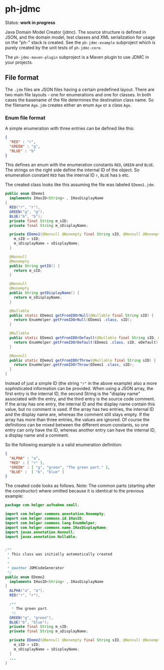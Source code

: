 # ph-jdmc

Status: **work in progress**

Java Domain Model Creator (jdmc).
The source structure is defined in JSON, and the domain model, test classes and XML serialization for usage on the "ph-" stack is created.
See the `ph-jdmc-example` subproject which is purely created by the unit tests of `ph-jdmc-core`.

The `ph-jdmc-maven-plugin` subproject is a Maven plugin to use JDMC in your projects.

## File format

The `.jdm` files are JSON files having a certain predefined layout.
There are two main file layouts - one for enumerations and one for classes.
In both cases the basename of the file determines the destination class name.
So the filename `Age.jdm` creates either an enum `Age` or a class `Age`.

### Enum file format 

A simple enumeration with three entries can be defined like this:

```json
{
  "RED" : "r",
  "GREEN" : "g",
  "BLUE" : "b"
}
```

This defines an enum with the enumeration constants `RED`, `GREEN` and `BLUE`.
The strings on the right side define the internal ID of the object. So enumeration constant `RED` has the internal ID `r`, `BLUE` has `b` etc.

The created class looks like this assuming the file was labeled `EDemo1.jdm`:

```java
public enum EDemo1
  implements IHasID<String> , IHasDisplayName
{
  RED("r", "r"),
  GREEN("g", "g"),
  BLUE("b", "b");
  private final String m_sID;
  private final String m_sDisplayName;

  private EDemo1(@Nonnull @Nonempty final String sID, @Nonnull @Nonempty final String sDisplayName) {
    m_sID = sID;
    m_sDisplayName = sDisplayName;
  }

  @Nonnull
  @Nonempty
  public String getID() {
    return m_sID;
  }

  @Nonnull
  @Nonempty
  public String getDisplayName() {
    return m_sDisplayName;
  }

  @Nullable
  public static EDemo1 getFromIDOrNull(@Nullable final String sID) {
    return EnumHelper.getFromIDOrNull(EDemo1 .class, sID);
  }

  @Nullable
  public static EDemo1 getFromIDOrDefault(@Nullable final String sID, @Nullable final EDemo1 eDefault) {
    return EnumHelper.getFromIDOrDefault(EDemo1 .class, sID, eDefault);
  }

  @Nonnull
  public static EDemo1 getFromIDOrThrow(@Nullable final String sID) {
    return EnumHelper.getFromIDOrThrow(EDemo1 .class, sID);
  }
}
```

Instead of just a simple ID (the string `"r"` in the above example) also a more sophisticated information can be provided.
When using a JSON array, the first entry is the internal ID, the second String is the "display name" associated with the entry, and the third entry is the source code comment.
If the array has one entry, the internal ID and the display name contain this value, but no comment is used.
If the array has two entries, the internal ID and the display name are, whereas the comment still stays empty.
If the array has more than three entries, the values are ignored.
Of course the definitions can be mixed between the different enum constants, so one entry can only have the ID, whereas another entry can have the internal ID, a display name and a comment.

So the following example is a valid enumeration definition:

```json
{
  "ALPHA" : "a",
  "RED" : [ "r" ],
  "GREEN" : [ "g", "green", "The green part." ],
  "BLUE" :  [ "b", "blue" ]
}
```

The created code looks as follows.
Note: The common parts (starting after the constructor) where omitted because it is identical to the previous example:

```java
package com.helger.aufnahme.small;

import com.helger.commons.annotation.Nonempty;
import com.helger.commons.id.IHasID;
import com.helger.commons.lang.EnumHelper;
import com.helger.commons.name.IHasDisplayName;
import javax.annotation.Nonnull;
import javax.annotation.Nullable;


/**
 * This class was initially automatically created
 * 
 * 
 * @author JDMCodeGenerator
 */
public enum EDemo2
  implements IHasID<String> , IHasDisplayName
{
  ALPHA("a", "a"),
  RED("r", "r"),

  /**
   * The green part.
   */
  GREEN("g", "green"),
  BLUE("b", "blue");
  private final String m_sID;
  private final String m_sDisplayName;

  private EDemo2(@Nonnull @Nonempty final String sID, @Nonnull @Nonempty final String sDisplayName) {
    m_sID = sID;
    m_sDisplayName = sDisplayName;
  }
  ...
}
```
